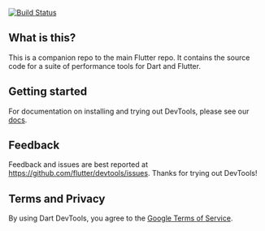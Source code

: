 [![Build Status](https://travis-ci.org/flutter/devtools.svg?branch=master)](https://travis-ci.org/flutter/devtools)

## What is this?

This is a companion repo to the main Flutter repo. It contains the source code for a suite of
performance tools for Dart and Flutter.

## Getting started

For documentation on installing and trying out DevTools, please see our
[docs](https://flutter.github.io/devtools/).

## Feedback

Feedback and issues are best reported at https://github.com/flutter/devtools/issues. Thanks for
trying out DevTools!

## Terms and Privacy

By using Dart DevTools, you agree to the [Google Terms of Service](https://policies.google.com/terms).
